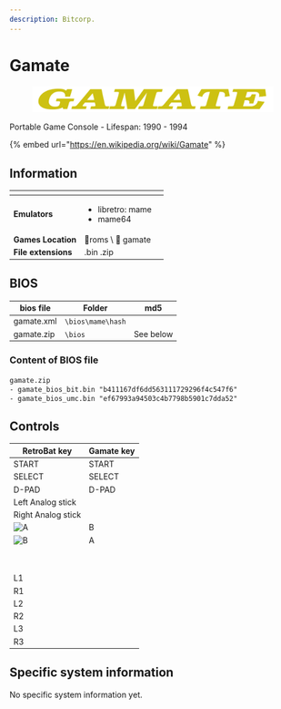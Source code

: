 ```yaml
---
description: Bitcorp.
---
```


# Gamate

<figure><img src="https://raw.githubusercontent.com/fabricecaruso/es-theme-carbon/52ff37c9e265587d006945a2ba695b5a962b3a3d/art/logos/gamate.svg" alt=""><figcaption></figcaption></figure>

Portable Game Console - Lifespan: 1990 - 1994

{% embed url="https://en.wikipedia.org/wiki/Gamate" %}

## Information

<table data-header-hidden><thead><tr><th></th><th></th><th data-hidden></th></tr></thead><tbody><tr><td><strong>Emulators</strong></td><td><ul><li>libretro: mame</li><li>mame64</li></ul></td><td></td></tr><tr><td><strong>Games Location</strong></td><td><span data-gb-custom-inline data-tag="emoji" data-code="1f4c2">📂</span>roms \ <span data-gb-custom-inline data-tag="emoji" data-code="1f4c2">📂</span> gamate</td><td></td></tr><tr><td><strong>File extensions</strong></td><td>.bin .zip</td><td></td></tr></tbody></table>

## BIOS

| bios file  | Folder            | md5       |
| ---------- | ----------------- | --------- |
| gamate.xml | `\bios\mame\hash` |           |
| gamate.zip | `\bios`           | See below |

### Content of BIOS file

```
gamate.zip
- gamate_bios_bit.bin "b411167df6dd563111729296f4c547f6"
- gamate_bios_umc.bin "ef67993a94503c4b7798b5901c7dda52"
```

## Controls

| RetroBat key                                                                           | Gamate key |
| -------------------------------------------------------------------------------------- | ---------- |
| START                                                                                  | START      |
| SELECT                                                                                 | SELECT     |
| D-PAD                                                                                  | D-PAD      |
| Left Analog stick                                                                      |            |
| Right Analog stick                                                                     |            |
| ![A](<../../../.gitbook/assets/image (1) (2) (1).png>)                                 | B          |
| ![B](<../../../.gitbook/assets/image (4) (1).png>)                                     | A          |
| <img src="../../../.gitbook/assets/image (3) (1) (2).png" alt="" data-size="original"> |            |
| <img src="../../../.gitbook/assets/image (2) (1) (1).png" alt="" data-size="line">     |            |
| L1                                                                                     |            |
| R1                                                                                     |            |
| L2                                                                                     |            |
| R2                                                                                     |            |
| L3                                                                                     |            |
| R3                                                                                     |            |

## Specific system information

No specific system information yet.
